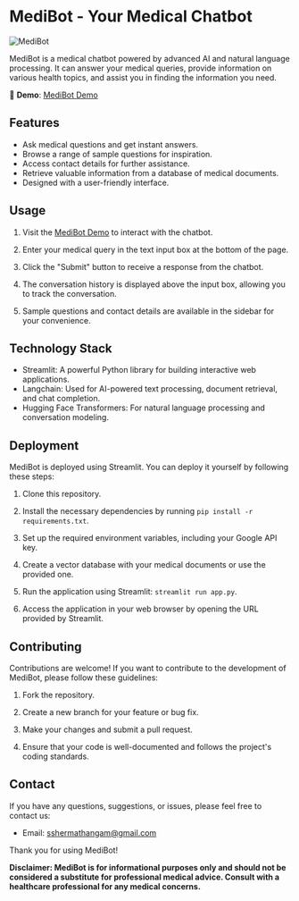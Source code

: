 # MediBot - Your Medical Chatbot


![MediBot](https://github.com/Sherma-ThangamS/Medical_Bot/assets/119473142/07365d6f-6584-4a71-8519-d81840b88ee6)

MediBot is a medical chatbot powered by advanced AI and natural language processing. It can answer your medical queries, provide information on various health topics, and assist you in finding the information you need.

🚀 **Demo**: [MediBot Demo](https://sherma-medibot.streamlit.app/)

## Features

- Ask medical questions and get instant answers.
- Browse a range of sample questions for inspiration.
- Access contact details for further assistance.
- Retrieve valuable information from a database of medical documents.
- Designed with a user-friendly interface.

## Usage

1. Visit the [MediBot Demo](https://sherma-medibot.streamlit.app/) to interact with the chatbot.

2. Enter your medical query in the text input box at the bottom of the page.

3. Click the "Submit" button to receive a response from the chatbot.

4. The conversation history is displayed above the input box, allowing you to track the conversation.

5. Sample questions and contact details are available in the sidebar for your convenience.

## Technology Stack

- Streamlit: A powerful Python library for building interactive web applications.
- Langchain: Used for AI-powered text processing, document retrieval, and chat completion.
- Hugging Face Transformers: For natural language processing and conversation modeling.

## Deployment

MediBot is deployed using Streamlit. You can deploy it yourself by following these steps:

1. Clone this repository.

2. Install the necessary dependencies by running `pip install -r requirements.txt`.

3. Set up the required environment variables, including your Google API key.

4. Create a vector database with your medical documents or use the provided one.

5. Run the application using Streamlit: `streamlit run app.py`.

6. Access the application in your web browser by opening the URL provided by Streamlit.

## Contributing

Contributions are welcome! If you want to contribute to the development of MediBot, please follow these guidelines:

1. Fork the repository.

2. Create a new branch for your feature or bug fix.

3. Make your changes and submit a pull request.

4. Ensure that your code is well-documented and follows the project's coding standards.

## Contact

If you have any questions, suggestions, or issues, please feel free to contact us:

- Email: sshermathangam@gmail.com

Thank you for using MediBot!

**Disclaimer: MediBot is for informational purposes only and should not be considered a substitute for professional medical advice. Consult with a healthcare professional for any medical concerns.**
